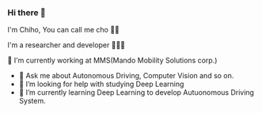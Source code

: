 ### Hi there 👋

I'm Chiho, You can call me cho 👋🎃

I'm a researcher and developer 🐛🐛🐛

🏢 I'm currently working at MMS(Mando Mobility Solutions corp.)

- 💬 Ask me about Autonomous Driving, Computer Vision and so on.
- 🤔 I’m looking for help with studying Deep Learning
- 🌱 I’m currently learning Deep Learning to develop Autuonomous Driving System.
